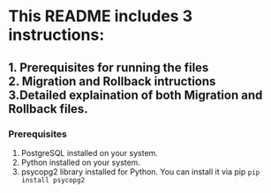 # This README includes 3 instructions: 
## 1. Prerequisites for running the files <br />2. Migration and Rollback intructions <br />3.Detailed explaination of both Migration and Rollback files. <br /> 

### Prerequisites

1. PostgreSQL installed on your system.
2. Python installed on your system.
3. psycopg2 library installed for Python. You can install it via pip
      ``` pip install psycopg2 ```

   
